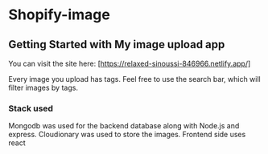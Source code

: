# Shopify-image
## Getting Started with My image upload app
You can visit the site here:
[https://relaxed-sinoussi-846966.netlify.app/]


Every image you upload has tags. Feel free to use the search bar, which will filter images by tags.

### Stack used
Mongodb was used for the backend database along with Node.js and express. Cloudionary was used to store the images.
Frontend side uses react
